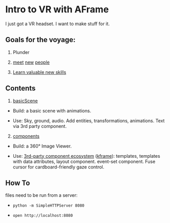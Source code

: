 # Intro to VR with AFrame

I just got a VR headset. I want to make stuff for it.

## Goals for the voyage:

1. Plunder

3. [meet](https://www.reddit.com/r/WebVR/) [new](https://aframevr-slack.herokuapp.com/) [people](https://github.com/aframevr/aframe/)

2. [Learn valuable new skills](https://aframe.io/docs/0.4.0/introduction/getting-started.html)

## Contents

1. [basicScene](/basicScene)

  * Build: a basic scene with animations.
  
  * Use: Sky, ground, audio. Add entities, transformations, animations. Text via 3rd party component.

2. [components](/components)

  * Build: a 360° Image Viewer.
  
  * Use: [3rd-party component ecosystem](https://github.com/aframevr/awesome-aframe#components) ([kframe](https://github.com/ngokevin/kframe/)): templates, templates with data attributes, layout component. event-set component. Fuse cursor for cardboard-friendly gaze control.

## How To

files need to be run from a server:

+ `python -m SimpleHTTPServer 8080`

+ `open http://localhost:8080`
